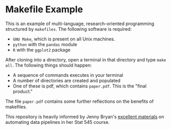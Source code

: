 # Makefile Example

This is an example of multi-language, research-oriented programming structured by `makefiles`. The following software is required: 

- `GNU Make`, which is present on all Unix machines. 
- `python` with the `pandas` module
- `R` with the `ggplot2` package

After cloning into a directory, open a terminal in that directory and type `make all`. The following things should happen: 

- A sequence of commands executes in your terminal
- A number of directories are created and populated
- One of these is pdf, which contains `paper.pdf`. This is the "final product."

The file `paper.pdf` contains some further reflections on the benefits of makefiles. 

This repository is heavily informed by Jenny Bryan's [excellent materials](http://stat545.com/automation04_make-activity.html) on automating data pipelines in her Stat 545 course. 